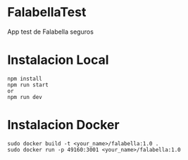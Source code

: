 # FalabellaTest
App test de Falabella seguros

# Instalacion Local

```
npm install
npm run start
or
npm run dev
```

# Instalacion Docker

```
sudo docker build -t <your_name>/falabella:1.0 .
sudo docker run -p 49160:3001 <your_name>/falabella:1.0

```

